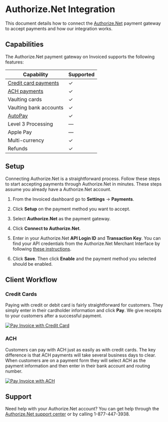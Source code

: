 # Authorize.Net Integration

This document details how to connect the [Authorize.Net](https://authorize.net) payment gateway to accept payments and how our integration works.

## Capabilities

The Authorize.Net payment gateway on Invoiced supports the following features:

Capability | Supported
-----------|------------
[Credit card payments](/resources/docs/payments/card) | &#10003;
[ACH payments](/resources/docs/payments/ach) | &#10003;
Vaulting cards | &#10003;
Vaulting bank accounts | &#10003;
[AutoPay](/resources/docs/payments/autopay) | &#10003;
Level 3 Processing | &mdash;
Apple Pay | &mdash;
Multi-currency | &#10003;
Refunds | &#10003;

## Setup

Connecting Authorize.Net is a straightforward process. Follow these steps to start accepting payments through Authorize.Net in minutes. These steps assume you already have a Authorize.Net account.

1. From the Invoiced dashboard go to **Settings** &rarr; **Payments**.

2. Click **Setup** on the payment method you want to accept.

3. Select **Authorize.Net** as the payment gateway.

4. Click **Connect to Authorize.Net**.

5. Enter in your Authorize.Net **API Login ID** and **Transaction Key**. You can find your API credentials from the Authorize.Net Merchant Interface by following [these instructions](https://support.authorize.net/s/article/How-do-I-obtain-my-API-Login-ID-and-Transaction-Key).

6. Click **Save**. Then click **Enable** and the payment method you selected should be enabled.

## Client Workflow

### Credit Cards

Paying with credit or debit card is fairly straightforward for customers. They simply enter in their cardholder information and click **Pay**. We give receipts to your customers after a successful payment.

[![Pay Invoice with Credit Card](/docs/img/pay-invoice-credit-card.png)](/docs/img/pay-invoice-credit-card.png)

### ACH

Customers can pay with ACH just as easily as with credit cards. The key difference is that ACH payments will take several business days to clear. When customers are on a payment form they will select ACH as the payment information and then enter in their bank account and routing number.

[![Pay Invoice with ACH](/docs/img/pay-invoice-ach.png)](/docs/img/pay-invoice-ach.png)

## Support

Need help with your Authorize.Net account? You can get help through the [Authorize.Net support center](http://www.authorize.net/support/) or by calling 1-877-447-3938.